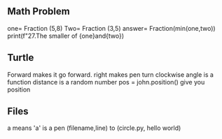 ## Math Problem
one= Fraction (5,8)
Two= Fraction (3,5)
answer= Fraction(min(one,two))
print(f"27.The smaller of {one}and{two})
## Turtle
Forward makes it go forward.
right makes pen turn clockwise
angle is a function
distance is a random number
pos = john.position() give you position
## Files
a means 'a' is a pen
(filename,line) to (circle.py, hello world)

